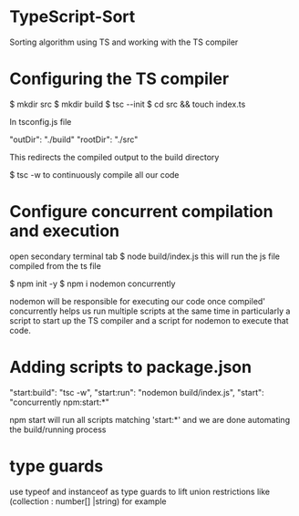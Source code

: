 # TypeScript-Sort
Sorting algorithm using TS and working with the TS compiler

# Configuring the TS compiler

 $ mkdir src
 $ mkdir build
 $ tsc --init
 $ cd src && touch index.ts

  In tsconfig.js file
  
  "outDir": "./build" 
  "rootDir": "./src"

This redirects the compiled output to the build directory

 $ tsc -w to continuously compile all our code

# Configure concurrent compilation and execution

  open secondary terminal tab
 $ node build/index.js
 this will run the js file compiled from the ts file

  $ npm init -y
  $ npm i nodemon concurrently

  nodemon will be responsible for executing our code once compiled'
  concurrently helps us run multiple scripts at the same time in particularly a script to start up the TS compiler and a script for nodemon to execute that code.

# Adding scripts to package.json

  "start:build": "tsc -w",
  "start:run": "nodemon build/index.js",
  "start": "concurrently npm:start:*"

 npm start will run  all scripts matching 'start:*' and we are done automating the build/running process


# type guards
  use typeof and instanceof as type guards to lift union restrictions like  (collection : number[] |string) for example